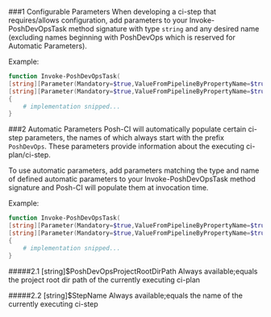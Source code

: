 ###1 Configurable Parameters
When developing a ci-step that requires/allows configuration, add parameters to your Invoke-PoshDevOpsTask method signature with type `string` and any desired name (excluding names beginning with PoshDevOps which is reserved for Automatic Parameters).

Example:
```PowerShell
function Invoke-PoshDevOpsTask(
[string][Parameter(Mandatory=$true,ValueFromPipelineByPropertyName=$true)]$CustomParam1,
[string][Parameter(Mandatory=$true,ValueFromPipelineByPropertyName=$true)]$CustomParam2)
{
    # implementation snipped...
}

```

###2 Automatic Parameters
Posh-CI will automatically populate certain ci-step parameters, the names of which always start with the prefix `PoshDevOps`.
These parameters provide information about the executing ci-plan/ci-step. 

To use automatic parameters, add parameters matching the type and name of defined automatic parameters to your Invoke-PoshDevOpsTask method signature and Posh-CI will populate them at invocation time.

Example:
```PowerShell
function Invoke-PoshDevOpsTask(
[string][Parameter(Mandatory=$true,ValueFromPipelineByPropertyName=$true)]$PoshDevOpsProjectRootDirPath,
[string][Parameter(Mandatory=$true,ValueFromPipelineByPropertyName=$true)]$PoshDevOpsStepName)
{
    # implementation snipped...
}

```

#####2.1 [string]$PoshDevOpsProjectRootDirPath
Always available;equals the project root dir path of the currently executing ci-plan

#####2.2 [string]$StepName
Always available;equals the name of the currently executing ci-step
